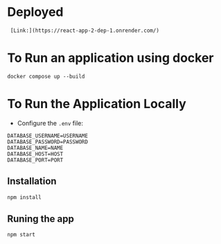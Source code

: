 # Deployed

```plaintest
 [Link:](https://react-app-2-dep-1.onrender.com/)

```

# To Run an application using docker


```plaintext
docker compose up --build
```

# To Run the Application Locally

- Configure the `.env` file:
  
```plaintext
DATABASE_USERNAME=USERNAME
DATABASE_PASSWORD=PASSWORD
DATABASE_NAME=NAME
DATABASE_HOST=HOST
DATABASE_PORT=PORT
```

## Installation


```bash
npm install
```

## Runing the app

```bash
npm start
```




